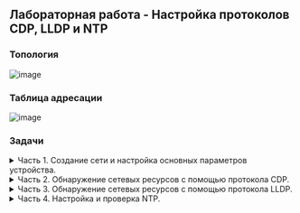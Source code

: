 ## Лабораторная работа - Настройка протоколов CDP, LLDP и NTP
### Топология  
![image](https://user-images.githubusercontent.com/112883654/213100396-357cb9e8-8484-45bb-844a-86b421a7fab6.png)  
### Таблица адресации  
![image](https://user-images.githubusercontent.com/112883654/213100941-c1a06821-ede1-4f48-9d73-418d1083f9d0.png)
### Задачи  
<details><summary>Часть 1. Создание сети и настройка основных параметров устройства.</summary>  
  Шаг 1. Создам сеть согласно топологии.  
  
  ![image](https://user-images.githubusercontent.com/112883654/213109682-7e3b701b-0667-4462-8252-cbeae1fb885d.png)  
  
  Шаг 2. Настрою базовые параметры для маршрутизатора.  
  
  Задание:  
  a.	Назначьте маршрутизатору имя устройства.  
  b.	Отключите поиск DNS, чтобы предотвратить попытки маршрутизатора неверно преобразовывать  
  введенные команды таким образом, как будто они являются именами узлов.  
  c.	Назначьте class в качестве зашифрованного пароля привилегированного режима EXEC.  
  d.	Назначьте cisco в качестве пароля консоли и включите вход в систему по паролю.  
  e.	Назначьте cisco в качестве пароля VTY и включите вход в систему по паролю.  
  f.	Зашифруйте открытые пароли.  
  g.	Создайте баннер с предупреждением о запрете несанкционированного доступа к устройству.  
  h.	Настройка интерфейсов, перечисленных в таблице выше.  
  i.	Сохраните текущую конфигурацию в файл загрузочной конфигурации.

  Команды конфигурирования:   
  ![image](https://user-images.githubusercontent.com/112883654/213111360-4bedecd0-ed5d-4660-9c15-aafa0a263ac7.png)  
  
  Шаг 3. Настрою базовые параметры каждого коммутатора.  
  
  Задание:  
  a.	Присвойте коммутатору имя устройства.  
  b.	Отключите поиск DNS, чтобы предотвратить попытки маршрутизатора неверно преобразовывать введенные  
команды таким образом, как будто они являются именами узлов.  
  c.	Назначьте class в качестве зашифрованного пароля привилегированного режима EXEC.  
  d.	Назначьте cisco в качестве пароля консоли и включите вход в систему по паролю.  
  e.	Назначьте cisco в качестве пароля VTY и включите вход в систему по паролю.  
  f.	Зашифруйте открытые пароли.  
  g.	Создайте баннер, который предупреждает всех, кто обращается к устройству, видит баннерное сообщение  
«Только авторизованные пользователи!».  
  h.	Отключите неиспользуемые интерфейсы.  
  i.	Сохраните текущую конфигурацию в файл загрузочной конфигурации.  
  
   Команды конфигурирования:  
  ![image](https://user-images.githubusercontent.com/112883654/213114838-950cfc89-b588-4a4c-861e-e1cacd68a862.png)  
  ![image](https://user-images.githubusercontent.com/112883654/213114890-474d9f0c-67c7-4ee4-90ac-3a06a6b9133c.png)
</details> 

<details><summary>Часть 2. Обнаружение сетевых ресурсов с помощью протокола CDP.</summary>  
  
  На устройствах Cisco протокол CDP включен по умолчанию. Воспользуюсь CDP, чтобы обнаружить порты, к которым подключены кабели.  
  a.	На R1 использую соответствующую команду `show cdp`, чтобы определить, сколько интерфейсов включено CDP, сколько из них включено и сколько отключено.  
  ![image](https://user-images.githubusercontent.com/112883654/213165298-b11fa9d7-4ac3-4ca0-be67-9b52fbd8d86a.png)  
  Вывод команды `show cdp interface `:  
  ![image](https://user-images.githubusercontent.com/112883654/213165377-b6ad0cf6-7f67-46f0-8cb7-775ac26f9699.png)  
  Вопрос:  
  Сколько интерфейсов участвует в объявлениях CDP? Какие из них активны?  
  *Очевидно, CPT не дает корректного вывода команды. Используется один интерфейс GigabitEthernet0/0/1*

</details> 

<details><summary>Часть 3. Обнаружение сетевых ресурсов с помощью протокола LLDP.</summary>  
  На устройствах Cisco протокол LLDP может быть включен по умолчанию. Воспользуюсь LLDP, чтобы обнаружить порты, к которым подключены кабели.  
  
  a.	Введу соответствующую команду `lldp run`, чтобы включить LLDP на всех устройствах в топологии.  
  ![image](https://user-images.githubusercontent.com/112883654/213406004-a07ac578-ac7d-443b-b213-cf6b7367fad9.png)  
  ![image](https://user-images.githubusercontent.com/112883654/213406147-39ad1128-dd6c-4f93-8efe-7b036a2284b4.png)  
  ![image](https://user-images.githubusercontent.com/112883654/213403830-4e3d97c6-1654-4266-a2d2-8e587bd36c6d.png)  
  
  b.	На S1 выполню соответствующую команду `show lldp entry S2`, чтобы предоставить подробную информацию о S2.  
  Ограничения CPT:  
  ![image](https://user-images.githubusercontent.com/112883654/213688582-5db79f4f-f62c-4c19-9438-ea5f3ed9c7c1.png)  
  Приму за данность:  
  ![image](https://user-images.githubusercontent.com/112883654/213688791-c90d9d02-2bb0-4273-8eed-220936546cb0.png)  
  Вопрос:  
  Что такое chassis ID  для коммутатора S2?  
  *В данном случае, это с025.5cd7.ef00 - MAC-адрес коммутатора S2, находящегося за портом Fa0/1.*  
  
  c. Соединюсь "через консоль" на всех устройствах и использую команды LLDP, необходимые для отображения топологии физической сети только из выходных данных команды show.  
  Основной командой является `show lldp neighbors`, которая позволяет визуализировать топологию сети только на основе выходных данных LLDP.  
  
  ![image](https://user-images.githubusercontent.com/112883654/213690726-7e093ae7-97cb-4b87-b208-b240c30642f2.png)  
  ![image](https://user-images.githubusercontent.com/112883654/213690866-9b690a5e-8ae0-43da-9f0c-1c84e74dc9bb.png)  
  ![image](https://user-images.githubusercontent.com/112883654/213693818-be306609-423f-4be2-9df9-8d0f9ac40182.png)
</details> 

<details><summary>Часть 4. Настройка и проверка NTP.</summary>  
В данной части необходимо настроить маршрутизатор R1 в качестве сервера NTP, а маршрутизатор R2 в качестве клиента NTP маршрутизатора R1. Необходимо выполнить синхронизацию времени для Syslog и отладочных функций. Если время не синхронизировано, сложно определить, какое сетевое событие стало причиной данного сообщения.  
  
  Шаг 1. Выведу на экран текущее время.  
  Введу команду `show clock` для отображения текущего времени на R1. Запишу отображаемые сведения о текущем времени в таблице.  
  ![image](https://user-images.githubusercontent.com/112883654/213701541-2300c859-09d0-4dc7-977e-4094bce2c6f6.png)  
  ![image](https://user-images.githubusercontent.com/112883654/213703307-58d1f47a-efd0-4283-81b0-9b80e5822bde.png)  
  
  


  
  
  
</details> 



